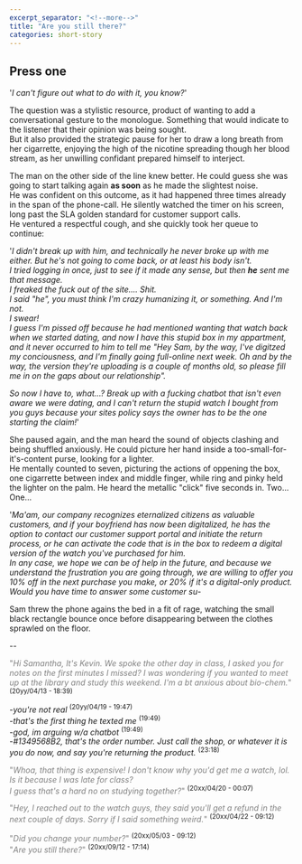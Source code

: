 ```yaml
---
excerpt_separator: "<!--more-->"
title: "Are you still there?"
categories: short-story
---
```


## Press one
 
 '_I can't figure out what to do with it, you know?_'

The question was a stylistic resource, product of wanting to add a conversational gesture to the monologue. Something that would indicate to the listener that their opinion was being sought.<br>
But it also provided the strategic pause for her to draw a long breath from her cigarrette, enjoying the high of the nicotine spreading though her blood stream, as her unwilling confidant prepared himself to interject.

The man on the other side of the line knew better. He could guess she was going to start talking again **as soon** as he made the slightest noise. <br>
He was confident on this outcome, as it had happened three times already in the span of the phone-call. He silently watched the timer on his screen, long past the SLA golden standard for customer support calls.  
He ventured a respectful cough, and she quickly took her queue to continue:

'_I didn't break up with him, and technically he never broke up with me either. But he's not going to come back, or at least his body isn't._<br>
_I tried logging in once, just to see if it made any sense, but then **he** sent me that message._<br>
_I freaked the fuck out of the site.... Shit._<br>
_I said "he", you must think I'm crazy humanizing it, or something.  And I'm not._<br>
_I swear!<br>
I guess I'm pissed off because he had mentioned wanting that watch back when we started dating, and now I have this stupid box in my appartment, and it never occurred to him to tell me "Hey Sam, by the way, I've digitzed my conciousness, and I'm finally going full-online next week. Oh and by the way, the version they're uploading is a couple of months old, so please fill me in on the gaps about our relationship"._<br>

_So now I have to, what...? Break up with a fucking chatbot that isn't even aware we were dating, and I can't return the stupid watch I bought from you guys because your sites policy says the owner has to be the one starting the claim!_'

She paused again, and the man heard the sound of objects clashing and being shuffled anxiously. He could picture her hand inside a too-small-for-it's-content purse, looking for a lighter.<br>
He mentally counted to seven, picturing the actions of oppening the box, one cigarrette between index and middle finger, while ring and pinky held the lighter on the palm. He heard the metallic "click" five seconds in. Two... One...

'_Ma'am, our company recognizes eternalized citizens as valuable customers, and if your boyfriend has now been digitalized, he has the option to contact our customer support portal and initiate the return process, or he can activate the code that is in the box to redeem a digital version of the watch you've purchased for him._<br>
_In any case, we hope we can be of help in the future, and because we understand the frustration you are going through, we are willing to offer you 10% off in the next purchase you make, or 20% if it's a digital-only product._<br>
_Would you have time to answer some customer su_-

Sam threw the phone agains the bed in a fit of rage, watching the small black rectangle bounce once before disappearing between the clothes sprawled on the floor.

--

 <span style="color:gray">"_Hi Samantha, It's Kevin. We spoke the other day in class, I asked you for notes on the first minutes I missed? I was wondering if you wanted to meet up at the library and study this weekend. I'm a bt anxious about bio-chem._" </span><sup>(20yy/04/13 - 18:39)</sup>

-_you're not real_ <sup>(20yy/04/19 - 19:47)</sup><br>
-_that's the first thing he texted me_ <sup>(19:49)</sup><br>
-_god, im arguing w/a chatbot_ <sup>(19:49)</sup><br>
-_#1349568B2, that's the order number. Just call the shop, or whatever it is you do now, and say you're returning the product._ <sup>(23:18)</sup>

<span style="color:gray">"_Whoa, that thing is expensive! I don't know why you'd get me a watch, lol. Is it because I was late for class?_ <br>
_I guess that's a hard no on studying together?_"</span> <sup>(20xx/04/20 - 00:07)</sup>

<span style="color:gray">"_Hey, I reached out to the watch guys, they said you'll get a refund in the next couple of days. Sorry if I said something weird._" </span><sup>(20xx/04/22 - 09:12)</sup>

<span style="color:gray">"_Did you change your number?_" </span><sup>(20xx/05/03 - 09:12)</sup><br>
<span style="color:gray">"_Are you still there?_" </span><sup>(20xx/09/12 - 17:14)</sup>

